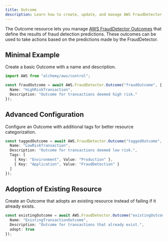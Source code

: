```yaml
---
title: Outcome
description: Learn how to create, update, and manage AWS FraudDetector Outcomes using Alchemy Cloud Control.
---
```



The Outcome resource lets you manage [AWS FraudDetector Outcomes](https://docs.aws.amazon.com/frauddetector/latest/userguide/) that define the results of fraud detection predictions. These outcomes can be used to take actions based on the predictions made by the FraudDetector.

## Minimal Example

Create a basic Outcome with a name and description.

```ts
import AWS from "alchemy/aws/control";

const fraudOutcome = await AWS.FraudDetector.Outcome("fraudOutcome", {
  Name: "HighRiskTransaction",
  Description: "Outcome for transactions deemed high risk."
});
```

## Advanced Configuration

Configure an Outcome with additional tags for better resource categorization.

```ts
const taggedOutcome = await AWS.FraudDetector.Outcome("taggedOutcome", {
  Name: "LowRiskTransaction",
  Description: "Outcome for transactions deemed low risk.",
  Tags: [
    { Key: "Environment", Value: "Production" },
    { Key: "Application", Value: "FraudDetection" }
  ]
});
```

## Adoption of Existing Resource

Create an Outcome that adopts an existing resource instead of failing if it already exists.

```ts
const existingOutcome = await AWS.FraudDetector.Outcome("existingOutcome", {
  Name: "ExistingTransactionOutcome",
  Description: "Outcome for transactions that already exist.",
  adopt: true
});
```
